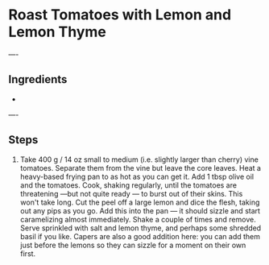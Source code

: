 # Roast Tomatoes with Lemon and Lemon Thyme

—-

## Ingredients

* 

—-

## Steps

1.  Take 400 g / 14 oz small to medium (i.e. slightly larger than cherry) vine tomatoes. Separate them from the vine but leave the core leaves. Heat a heavy-based frying pan to as hot as you can get it. Add 1 tbsp olive oil and the tomatoes. Cook, shaking regularly, until the tomatoes are threatening —but not quite ready — to burst out of their skins. This won't take long. Cut the peel off a large lemon and dice the flesh, taking out any pips as you go. Add this into the pan — it should sizzle and start caramelizing almost immediately. Shake a couple of times and remove. Serve sprinkled with salt and lemon thyme, and perhaps some shredded basil if you like. Capers are also a good addition here: you can add them just before the lemons so they can sizzle for a moment on their own first.